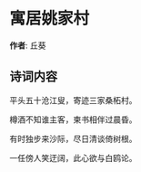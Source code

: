 # 寓居姚家村

**作者**: 丘葵

## 诗词内容

平头五十沧江叟，寄迹三家桑柘村。

樽酒不知谁主客，柬书相伴过晨昏。

有时独步来沙际，尽日清谈倚树根。

一任傍人笑迂阔，此心欲与白鸥论。

